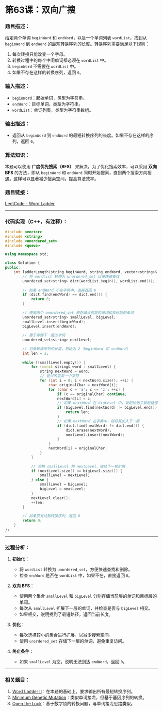 # 第63课：双向广搜

### **题目描述：**

给定两个单词 `beginWord` 和 `endWord`，以及一个单词列表 `wordList`，找到从 `beginWord` 到 `endWord` 的最短转换序列的长度。转换序列需要满足以下规则：

1. 每次转换只能改变一个字母。
2. 转换过程中的每个中间单词都必须在 `wordList` 中。
3. `beginWord` 不需要在 `wordList` 中。
4. 如果不存在这样的转换序列，返回 `0`。

### **输入描述：**

- `beginWord`：起始单词，类型为字符串。
- `endWord`：目标单词，类型为字符串。
- `wordList`：单词列表，类型为字符串数组。

### **输出描述：**

- 返回从 `beginWord` 到 `endWord` 的最短转换序列的长度。如果不存在这样的序列，返回 `0`。

### **算法知识：**

本题可以使用 **广度优先搜索（BFS）** 来解决。为了优化搜索效率，可以采用 **双向 BFS** 的方法，即从 `beginWord` 和 `endWord` 同时开始搜索，直到两个搜索方向相遇。这样可以显著减少搜索空间，提高算法效率。

### **题目链接：**

[LeetCode - Word Ladder](https://leetcode.cn/problems/word-ladder/)

---

### **代码实现（C++，有注释）：**

```cpp
#include <vector>
#include <string>
#include <unordered_set>
#include <queue>

using namespace std;

class Solution {
public:
    int ladderLength(string beginWord, string endWord, vector<string>& wordList) {
        // 将 wordList 转换为 unordered_set 以便快速查找
        unordered_set<string> dict(wordList.begin(), wordList.end());
        
        // 如果 endWord 不在字典中，直接返回 0
        if (dict.find(endWord) == dict.end()) {
            return 0;
        }
        
        // 使用两个 unordered_set 来存储当前层的单词和目标层的单词
        unordered_set<string> smallLevel, bigLevel;
        smallLevel.insert(beginWord);
        bigLevel.insert(endWord);
        
        // 用于存储下一层的单词
        unordered_set<string> nextLevel;
        
        // 记录转换序列的长度，初始为 2（beginWord 和 endWord）
        int len = 2;
        
        while (!smallLevel.empty()) {
            for (const string& word : smallLevel) {
                string nextWord = word;
                // 尝试改变每一个字符
                for (int i = 0; i < nextWord.size(); ++i) {
                    char originalChar = nextWord[i];
                    for (char c = 'a'; c <= 'z'; ++c) {
                        if (c == originalChar) continue;
                        nextWord[i] = c;
                        // 如果 nextWord 在 bigLevel 中，说明找到了最短路径
                        if (bigLevel.find(nextWord) != bigLevel.end()) {
                            return len;
                        }
                        // 如果 nextWord 在字典中，则将其加入下一层
                        if (dict.find(nextWord) != dict.end()) {
                            dict.erase(nextWord);
                            nextLevel.insert(nextWord);
                        }
                    }
                    nextWord[i] = originalChar;
                }
            }
            
            // 交换 smallLevel 和 nextLevel，继续下一轮扩展
            if (nextLevel.size() <= bigLevel.size()) {
                smallLevel = nextLevel;
            } else {
                smallLevel = bigLevel;
                bigLevel = nextLevel;
            }
            nextLevel.clear();
            ++len;
        }
        
        // 如果没有找到转换序列，返回 0
        return 0;
    }
};
```

---

### **过程分析：**

1. **初始化**：
   - 将 `wordList` 转换为 `unordered_set`，方便快速查找和删除。
   - 检查 `endWord` 是否在 `wordList` 中，如果不在，直接返回 `0`。

2. **双向 BFS**：
   - 使用两个集合 `smallLevel` 和 `bigLevel` 分别存储当前层的单词和目标层的单词。
   - 每次从 `smallLevel` 扩展下一层的单词，并检查是否与 `bigLevel` 相交。
   - 如果相交，说明找到了最短路径，返回当前长度。

3. **优化**：
   - 每次选择较小的集合进行扩展，以减少搜索空间。
   - 使用 `unordered_set` 存储下一层的单词，避免重复访问。

4. **终止条件**：
   - 如果 `smallLevel` 为空，说明无法到达 `endWord`，返回 `0`。

---

### **相关题目：**

1. [Word Ladder II](https://leetcode.cn/problems/word-ladder-ii/)：在本题的基础上，要求输出所有最短转换序列。
2. [Minimum Genetic Mutation](https://leetcode.cn/problems/minimum-genetic-mutation/)：类似单词接龙，但基于基因序列的转换。
3. [Open the Lock](https://leetcode.cn/problems/open-the-lock/)：基于数字锁的转换问题，与单词接龙思路类似。